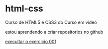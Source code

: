 # html-css
 Curso de HTML5 e CSS3 do Curso em video

estou aprendendo a criar repositorios no github

<a href= "https://viktorjoao.github.io/html-css/exercicios/ex001/index.html">execultar o exercicio 001</a>